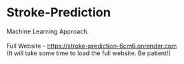 # Stroke-Prediction

Machine Learning Approach. <br/><br/>
Full Website - https://stroke-prediction-6cm6.onrender.com <br/>
(It will take some time to load the full website. Be patient!)
